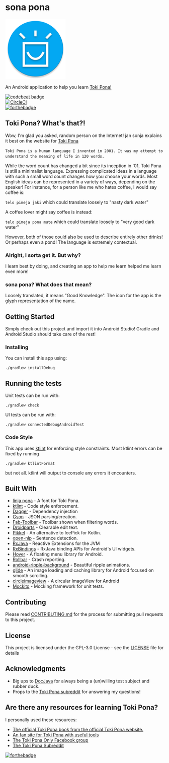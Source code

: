 # sona pona
![sona pona](app/src/main/res/mipmap-xxxhdpi/ic_launcher.png)

An Android application to help you learn [Toki Pona!](http://tokipona.org/)

[![codebeat badge](https://codebeat.co/badges/bbe9ef77-2321-414a-8f16-94fbbe7e09a0)](https://codebeat.co/projects/github-com-wardellbagby-tokiponacompanion-master)  
[![CircleCI](https://circleci.com/gh/wardellbagby/sona-pona.svg?style=svg)](https://circleci.com/gh/wardellbagby/sona-pona)  
[![forthebadge](http://forthebadge.com/images/badges/uses-badges.svg)](http://forthebadge.com)

## Toki Pona? What's that?!

Wow, I'm glad you asked, random person on the Internet! jan sonja explains it best on the website for [Toki Pona](https://tokipona.org/)

`Toki Pona is a human language I invented in 2001. It was my attempt to understand the meaning of life in 120 words.`

While the word count has changed a bit since its inception in '01, Toki Pona is still a minimalist language. Expressing complicated ideas in a language with such a small word count changes how you choose your words. Most English ideas can be represented in a variety of ways, depending on the speaker! For instance, for a person like me who hates coffee, I would say coffee is:

`telo pimeja jaki` which could translate loosely to "nasty dark water"

A coffee lover might say coffee is instead:

`telo pimeja pona mute` which could translate loosely to "very good dark water"

However, both of those could also be used to describe entirely other drinks! Or perhaps even a pond! The language is extremely contextual.

### Alright, I sorta  get it. But why?

I learn best by doing, and creating an app to help me learn helped me learn even more!

### sona pona? What does that mean?

Loosely translated, it means "Good Knowledge". The icon for the app is the glyph representation of the name.

## Getting Started

Simply check out this project and import it into Android Studio! Gradle and Android Studio should take care of the rest!   

### Installing

You can install this app using:

```
./gradlew installDebug
```

## Running the tests

Unit tests can be run with:

```
./gradlew check
```

UI tests can be run with:

```
./gradlew connectedDebugAndroidTest
```

### Code Style

This app uses [ktlint](https://ktlint.github.io/) for enforcing style constraints. Most ktlint errors can be fixed by running

```
./gradlew ktlintFormat
```

but not all. ktlint will output to console any errors it encounters.

## Built With

* [linja pona](https://github.com/janSame/linja-pona) - A font for Toki Pona.
* [ktlint](https://ktlint.github.io/) - Code style enforcement.
* [Dagger](https://github.com/google/dagger) - Dependency injection
* [Gson](https://github.com/google/gson) - JSON parsing/creation.
* [Fab-Toolbar](https://github.com/bowyer-app/fab-toolbar) - Toolbar shown when filtering words.
* [Droidparts](https://github.com/droidparts/droidparts) - Clearable edit text.
* [Pikkel](https://github.com/yamamotoj/Pikkel) - An alternative to IcePick for Kotlin.
* [open-nlp](https://github.com/apache/opennlp) - Sentence detection.
* [RxJava](https://github.com/ReactiveX/RxJava) - Reactive Extensions for the JVM
* [RxBindings](https://github.com/JakeWharton/RxBinding) - RxJava binding APIs for Android's UI widgets.
* [Hover](https://github.com/google/hover) - A floating menu library for Android.
* [Rollbar](https://github.com/rollbar/rollbar-java) - Crash reporting.
* [android-ripple-background](https://github.com/skyfishjy/android-ripple-background) - Beautiful ripple animations.
* [glide](https://github.com/bumptech/glide) - An image loading and caching library for Android focused on smooth scrolling.
* [circleimageview](https://github.com/hdodenhof/CircleImageView) - A circular ImageView for Android
* [Mockito](https://github.com/mockito/mockito) - Mocking framework for unit tests.

## Contributing

Please read [CONTRIBUTING.md](CONTRIBUTING.md) for the process for submitting pull requests to this project.

## License

This project is licensed under the GPL-3.0 License - see the [LICENSE](LICENSE) file for details

## Acknowledgments

* Big ups to [DocJava](https://github.com/docjava) for always being a (un)willing test subject and rubber duck.
* Props to the [Toki Pona subreddit](https://www.reddit.com/r/tokipona/) for answering my questions!

## Are there any resources for learning Toki Pona?

I personally used these resources:
* [The official Toki Pona book from the official Toki Pona website.](https://tokipona.org/)
* [An fan site for Toki Pona with useful tools](http://tokipona.net/tp/default.aspx)
* [The Toki Pona Only Facebook group](https://www.facebook.com/groups/tokiponataso/)
* [The Toki Pona Subreddit](https://www.reddit.com/r/tokipona/)

[![forthebadge](http://forthebadge.com/images/badges/60-percent-of-the-time-works-every-time.svg)](http://forthebadge.com)
